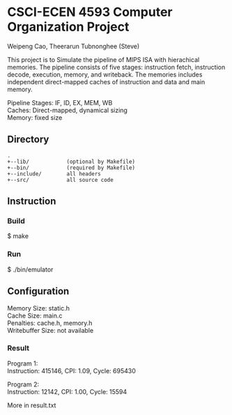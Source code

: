 # CSCI-ECEN 4593 Computer Organization Project  
Weipeng Cao, Theerarun Tubnonghee (Steve)  

This project is to Simulate the pipeline of MIPS ISA with hierachical memories. The pipeline consists of five stages: instruction fetch, instruction decode, execution, memory, and writeback. The memories includes independent direct-mapped caches of instruction and data and main memory.

Pipeline Stages: IF, ID, EX, MEM, WB  
Caches: Direct-mapped, dynamical sizing  
Memory: fixed size  
  
Directory
---------
    .
    +--lib/            (optional by Makefile)
    +--bin/            (required by Makefile)
    +--include/        all headers
    +--src/            all source code

## Instruction
### Build
$ make

### Run
$ ./bin/emulator

## Configuration
Memory Size: static.h  
Cache Size: main.c  
Penalties: cache.h, memory.h  
Writebuffer Size: not available  

### Result
Program 1:  
Instruction: 415146, CPI: 1.09, Cycle: 695430  

Program 2:  
Instruction: 12142, CPI: 1.00, Cycle: 15594  

More in result.txt


